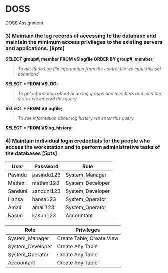 # DOSS

DOSS Assignment

### 3) Maintain the log records of accessing to the database and maintain the minimum access privileges to the existing servers and applications. [8pts]

**SELECT group#, member FROM v$logfile ORDER BY group#, member;**

> *To get Redo Log file information from the control file we input this sql command*

**SELECT * FROM V$LOG;**

> *To get information about Redo log groups and members and member status we entered this query*

**SELECT * FROM V$logfile;**

> *To see information about log history we enter this query*

**SELECT * FROM V$log_history;**



### 4) Maintain individual login credentials for the people who access the workstation and to perform administrative tasks of the databases [5pts]

| User | Password | Role |
| --- | --- | --- |
| Pasindu | pasindu123 | System_Manager |
| Methmi | methmi123 | System_Developer |
| Sanduni | sanduni123 | System_Developer |
| Hansa | hansa123 | System_Operator |
| Amali | amali123 | System_Operator |
| Kasun | kasun123 | Accountant |

| Role | Privileges |
| --- | --- |
| System_Manager | Create Table, Create View |
| System_Developer | Create Any Table | Alter Any Table |
| System_Operator | Create Any Table |
| Accountant | Create Any Table | Delete Any Table |


